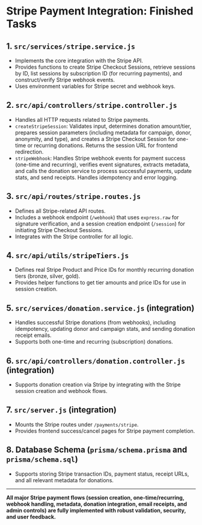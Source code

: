 # Stripe Payment Integration: Finished Tasks

## 1. `src/services/stripe.service.js`
- Implements the core integration with the Stripe API.
- Provides functions to create Stripe Checkout Sessions, retrieve sessions by ID, list sessions by subscription ID (for recurring payments), and construct/verify Stripe webhook events.
- Uses environment variables for Stripe secret and webhook keys.

## 2. `src/api/controllers/stripe.controller.js`
- Handles all HTTP requests related to Stripe payments.
- `createStripeSession`: Validates input, determines donation amount/tier, prepares session parameters (including metadata for campaign, donor, anonymity, and type), and creates a Stripe Checkout Session for one-time or recurring donations. Returns the session URL for frontend redirection.
- `stripeWebhook`: Handles Stripe webhook events for payment success (one-time and recurring), verifies event signatures, extracts metadata, and calls the donation service to process successful payments, update stats, and send receipts. Handles idempotency and error logging.

## 3. `src/api/routes/stripe.routes.js`
- Defines all Stripe-related API routes.
- Includes a webhook endpoint (`/webhook`) that uses `express.raw` for signature verification, and a session creation endpoint (`/session`) for initiating Stripe Checkout Sessions.
- Integrates with the Stripe controller for all logic.

## 4. `src/api/utils/stripeTiers.js`
- Defines real Stripe Product and Price IDs for monthly recurring donation tiers (bronze, silver, gold).
- Provides helper functions to get tier amounts and price IDs for use in session creation.

## 5. `src/services/donation.service.js` (integration)
- Handles successful Stripe donations (from webhooks), including idempotency, updating donor and campaign stats, and sending donation receipt emails.
- Supports both one-time and recurring (subscription) donations.

## 6. `src/api/controllers/donation.controller.js` (integration)
- Supports donation creation via Stripe by integrating with the Stripe session creation and webhook flows.

## 7. `src/server.js` (integration)
- Mounts the Stripe routes under `/payments/stripe`.
- Provides frontend success/cancel pages for Stripe payment completion.

## 8. Database Schema (`prisma/schema.prisma` and `prisma/schema.sql`)
- Supports storing Stripe transaction IDs, payment status, receipt URLs, and all relevant metadata for donations.

---

**All major Stripe payment flows (session creation, one-time/recurring, webhook handling, metadata, donation integration, email receipts, and admin controls) are fully implemented with robust validation, security, and user feedback.**
